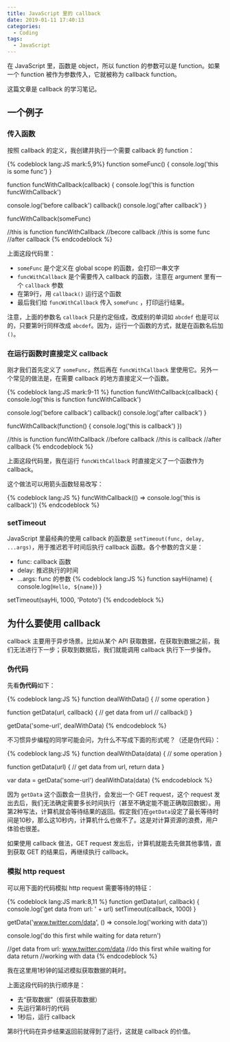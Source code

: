 ```yaml
---
title: JavaScript 里的 callback
date: 2019-01-11 17:40:13
categories:
  - Coding
tags:
  - JavaScript
---
```


在 JavaScript 里，函数是 object，所以 function 的参数可以是 function。如果一个 function 被作为参数传入，它就被称为 callback function。

这篇文章是 callback 的学习笔记。

<!-- more -->

## 一个例子

### 传入函数

按照 callback 的定义，我创建并执行一个需要 callback 的 function：

{% codeblock lang:JS mark:5,9%}
function someFunc() {
  console.log('this is some func')
}

function funcWithCallback(callback) {
  console.log('this is function funcWithCallback')

  console.log('before callback')
  callback()
  console.log('after callback')
}

funcWithCallback(someFunc)

//this is function funcWithCallback
//becore callback
//this is some func
//after callback
{% endcodeblock %}

上面这段代码里：
- `someFunc` 是个定义在 global scope 的函数，会打印一串文字
- `funcWithCallback` 是个需要传入 callback 的函数，注意在 argument 里有一个 `callback` 参数
- 在第9行，用 `callback()` 运行这个函数
- 最后我们给 `funcWithCallback` 传入 `someFunc` ，打印运行结果。

注意，上面的参数名 `callback` 只是约定俗成，改成别的单词如 `abcdef` 也是可以的，只要第9行同样改成 `abcdef`。因为，运行一个函数的方式，就是在函数名后加`()`。

### 在运行函数时直接定义 callback

刚才我们首先定义了 `someFunc`，然后再在 `funcWithCallback` 里使用它。另外一个常见的做法是，在需要 callback 的地方直接定义一个函数。

{% codeblock lang:JS mark:9-11 %}
function funcWithCallback(callback) {
  console.log('this is function funcWithCallback')

  console.log('before callback')
  callback()
  console.log('after callback')
}

funcWithCallback(function() {
  console.log('this is callback')
})

//this is function funcWithCallback
//before callback
//this is callback
//after callback
{% endcodeblock %}

上面这段代码里，我在运行 `funcWithCallback` 时直接定义了一个函数作为 callback。

这个做法可以用箭头函数轻易改写：

{% codeblock lang:JS %}
funcWithCallback(() => console.log('this is callback'))
{% endcodeblock %}

### setTimeout

JavaScript 里最经典的使用 callback 的函数是 `setTimeout(func, delay, ...args)`，用于推迟若干时间后执行 callback 函数。各个参数的含义是：
- func: callback 函数
- delay: 推迟执行的时间
- ...args: func 的参数
{% codeblock lang:JS %}
function sayHi(name) {
  console.log(`Hello, ${name}`)
}

setTimeout(sayHi, 1000, 'Pototo')
{% endcodeblock %}


## 为什么要使用 callback

callback 主要用于异步场景。比如从某个 API 获取数据，在获取到数据之前，我们无法进行下一步；获取到数据后，我们就能调用 callback 执行下一步操作。

### 伪代码

先看**伪代码**如下：

{% codeblock lang:JS %}
function dealWithData() {
  // some operation
}

function getData(url, callback) {
  // get data from url
  // callback()
}

getData('some-url', dealWithData)
{% endcodeblock %}

不习惯异步编程的同学可能会问，为什么不写成下面的形式呢？（还是伪代码）：

{% codeblock lang:JS %}
function dealWithData(data) {
  // some operation
}

function getData(url) {
  // get data from url, return data
}

var data = getData('some-url')
dealWithData(data)
{% endcodeblock %}

因为 `getData` 这个函数会一旦执行，会发出一个 GET request，这个 request 发出去后，我们无法确定需要多长时间执行（甚至不确定能不能正确取回数据）。用第2种写法，计算机就会等待结果的返回。假定我们在`getData`设定了最长等待时间是10秒，那么这10秒内，计算机什么也做不了。这是对计算资源的浪费，用户体验也很差。

如果使用 callback 做法，GET request 发出后，计算机就能去先做其他事情，直到获取 GET 的结果后，再继续执行 callback。

### 模拟 http request

可以用下面的代码模拟 http request 需要等待的特征：

{% codeblock lang:JS mark:8,11 %}
function getData(url, callback) {
  console.log('get data from url: ' + url)
  setTimeout(callback, 1000)
}

getData('www.twitter.com/data', () => console.log('working with data'))

console.log('do this first while waiting for data return')

//get data from url: www.twitter.com/data
//do this first while waiting for data return
//working with data
{% endcodeblock %}

我在这里用1秒钟的延迟模拟获取数据的耗时。

上面这段代码的执行顺序是：
- 去“获取数据”（假装获取数据）
- 先运行第8行的代码
- 1秒后，运行 callback

第8行代码在异步结果返回前就得到了运行，这就是 callback 的价值。
